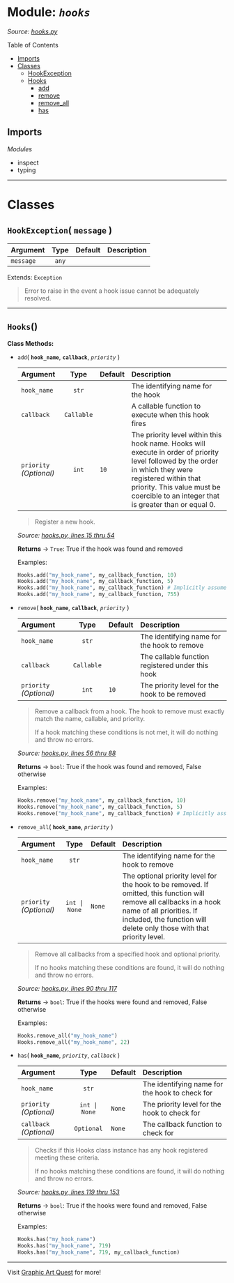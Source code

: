 # Module: _`hooks`_

_Source: [hooks.py](../../src/hooks.py)_


Table of Contents

- [Imports](#imports)
- [Classes](#classes)
    - [HookException](#class-hookexception)
    - [Hooks](#class-hooks)
        - [add](#class-hooksadd)
        - [remove](#class-hooksremove)
        - [remove_all](#class-hooksremove_all)
        - [has](#class-hookshas)

## Imports

*Modules*
- inspect
- typing

----

# Classes

## `HookException`( **`message`** )<a id='class-hookexception'></a>



|Argument |Type |Default | Description
|:---|:---:|:---|:---|
|`message` |`any` | | |



Extends: `Exception`

> Error to raise in the event a hook issue cannot be adequately resolved.


----

## `Hooks`()<a id='class-hooks'></a>



**Class Methods:**

- `add`( **`hook_name`**,  **`callback`**,  _`priority`_ )<a id='class-hooksadd'></a>
    
    
    
    |Argument |Type |Default | Description
    |:---|:---:|:---|:---|
    |`hook_name` |`str` | | The identifying name for the hook|
    |`callback` |`Callable` | | A callable function to execute when this hook fires|
    |`priority` _(Optional)_ |`int` |`10` | The priority level within this hook name. Hooks will execute in order of priority level followed by the order in which they were registered within that priority. This value must be coercible to an integer that is greater than or equal 0.|
    
    
    
    > Register a new hook.
    
    _Source: [hooks.py, lines 15 thru 54](../../src/hooks.py)_
    
    **Returns** -> `True`: True if the hook was found and removed
    
    Examples:
    
    ```python
    Hooks.add("my_hook_name", my_callback_function, 10) 
    Hooks.add("my_hook_name", my_callback_function, 5) 
    Hooks.add("my_hook_name", my_callback_function) # Implicitly assumes priority 10
    Hooks.add("my_hook_name", my_callback_function, 755) 
    ```
    
    
- `remove`( **`hook_name`**,  **`callback`**,  _`priority`_ )<a id='class-hooksremove'></a>
    
    
    
    |Argument |Type |Default | Description
    |:---|:---:|:---|:---|
    |`hook_name` |`str` | | The identifying name for the hook to remove|
    |`callback` |`Callable` | | The callable function registered under this hook|
    |`priority` _(Optional)_ |`int` |`10` | The priority level for the hook to be removed|
    
    
    
    > Remove a callback from a hook. The hook to remove must exactly match the name, callable, and priority.
    >
    > If a hook matching these conditions is not met, it will do nothing and throw no errors.
    
    _Source: [hooks.py, lines 56 thru 88](../../src/hooks.py)_
    
    **Returns** -> `bool`: True if the hook was found and removed, False otherwise
    
    Examples:
    
    ```python
    Hooks.remove("my_hook_name", my_callback_function, 10)
    Hooks.remove("my_hook_name", my_callback_function, 5)
    Hooks.remove("my_hook_name", my_callback_function) # Implicitly assumes priority 10
    ```
    
    
- `remove_all`( **`hook_name`**,  _`priority`_ )<a id='class-hooksremove_all'></a>
    
    
    
    |Argument |Type |Default | Description
    |:---|:---:|:---|:---|
    |`hook_name` |`str` | | The identifying name for the hook to remove|
    |`priority` _(Optional)_ |`int \| None` |`None` | The optional priority level for the hook to be removed. If omitted, this function will remove all callbacks in a hook name of all priorities. If included, the function will delete only those with that priority level.|
    
    
    
    > Remove all callbacks from a specified hook and optional priority.
    >
    > If no hooks matching these conditions are found, it will do nothing and throw no errors.
    
    _Source: [hooks.py, lines 90 thru 117](../../src/hooks.py)_
    
    **Returns** -> `bool`: True if the hooks were found and removed, False otherwise
    
    Examples:
    
    ```python
    Hooks.remove_all("my_hook_name")
    Hooks.remove_all("my_hook_name", 22)
    ```
    
    
- `has`( **`hook_name`**,  _`priority`_,  _`callback`_ )<a id='class-hookshas'></a>
    
    
    
    |Argument |Type |Default | Description
    |:---|:---:|:---|:---|
    |`hook_name` |`str` | | The identifying name for the hook to check for|
    |`priority` _(Optional)_ |`int \| None` |`None` | The priority level for the hook to check for|
    |`callback` _(Optional)_ |`Optional` |`None` | The callback function to check for|
    
    
    
    > Checks if this Hooks class instance has any hook registered meeting these criteria.
    >
    > If no hooks matching these conditions are found, it will do nothing and throw no errors.
    
    _Source: [hooks.py, lines 119 thru 153](../../src/hooks.py)_
    
    **Returns** -> `bool`: True if the hooks were found and removed, False otherwise
    
    Examples:
    
    ```python
    Hooks.has("my_hook_name")
    Hooks.has("my_hook_name", 719)
    Hooks.has("my_hook_name", 719, my_callback_function)
    ```
    
    

----

Visit [Graphic Art Quest](https://www.GraphicArtQuest.com) for more!